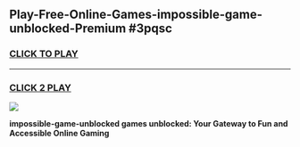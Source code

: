 
## Play-Free-Online-Games-impossible-game-unblocked-Premium #3pqsc
<h3>
<a href="https://premium.freeplayer.one?title=impossible-game-unblocked&ref=8M">CLICK TO PLAY</a></h3>
<hr>

<h3>
<a href="https://premium.freeplayer.one?title=impossible-game-unblocked&ref=8M">CLICK 2 PLAY</a>
  
</h3>

<a href="https://premium.freeplayer.one?title=impossible-game-unblocked&ref=8M"><img src="https://clearcache.store/games.png"></a>


**impossible-game-unblocked games unblocked: Your Gateway to Fun and Accessible Online Gaming**
